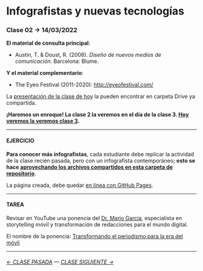 # Infografistas y nuevas tecnologías

### Clase 02 → 14/03/2022

**El material de consulta principal**:
 
- Austin, T. & Doust, R. (2008). *Diseño de nuevos medios de comunicación*. Barcelona: Blume.

**Y el material complementario**:

- The Eyeo Festival (2011-2020): http://eyeofestival.com/

La [presentación de la clase de hoy](https://docs.google.com/presentation/d/1NG0Kr2BKRQwyizxx8UW-W7c_hJtEYWGbM9_nUqVon04/edit?usp=sharing) la pueden encontrar en carpeta Drive ya compartida.

**¡Haremos un enroque! La clase 2 la veremos en el día de la clase 3. [Hoy veremos la veremos clase 3](https://github.com/profesorfaco/dno075-2022-1/tree/main/clase-03).**

- - - - - - - 

#### EJERCICIO

**Para conocer más infografistas**, cada estudiante debe replicar la actividad de la clase recién pasada, pero con un infografista contemporáneo; **esto se hace [aprovechando los archivos compartidos en esta carpeta de repositorio](https://profesorfaco.github.io/dno075-2022-1/clase-02/)**. 

La página creada, debe quedar [en línea con GitHub Pages](https://docs.github.com/es/github/working-with-github-pages/configuring-a-publishing-source-for-your-github-pages-site).

- - - - - - - 

#### TAREA

Revisar en YouTube una ponencia del [Dr. Mario García](http://garciamedia.com/), especialista en storytelling móvil y transformación de redacciones para el mundo digital.

El nombre de la ponencia: [Transformando el periodismo para la era del móvil](https://youtu.be/iEB3oILm-qQ?t=1301)

- - - - - - - 

###### [← CLASE PASADA](https://github.com/profesorfaco/dno075-2022-1/tree/main/clase-01) — [CLASE SIGUIENTE →](https://github.com/profesorfaco/dno075-2022-1/tree/main/clase-03) 
